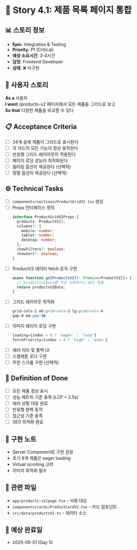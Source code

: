 # 📝 Story 4.1: 제품 목록 페이지 통합

## 📊 스토리 정보
- **Epic**: Integration & Testing
- **Priority**: P1 (Critical)
- **예상 소요시간**: 3-4시간
- **담당**: Frontend Developer
- **상태**: ❌ 미구현

## 🎯 사용자 스토리
**As a** 사용자  
**I want** /products-v2 페이지에서 모든 제품을 그리드로 보고  
**So that** 다양한 제품을 비교할 수 있다

## 📋 Acceptance Criteria
- [ ] 34개 실제 제품이 그리드로 표시된다
- [ ] 각 카드의 모든 기능이 정상 동작한다
- [ ] 반응형 그리드 레이아웃이 적용된다
- [ ] 페이지 로딩 성능이 최적화된다
- [ ] 필터링 옵션이 제공된다 (선택적)
- [ ] 정렬 옵션이 제공된다 (선택적)

## ⚙️ Technical Tasks
- [ ] `components/sections/ProductGridV2.tsx` 생성
- [ ] Props 인터페이스 정의
  ```typescript
  interface ProductGridV2Props {
    products: ProductV2[];
    columns?: {
      mobile: number;
      tablet: number;
      desktop: number;
    };
    showFilters?: boolean;
    showSort?: boolean;
  }
  ```
- [ ] ProductV2 데이터 fetch 로직 구현
  ```typescript
  async function getProductsV2(): Promise<ProductV2[]> {
    // productsV2Data를 직접 반환하거나 API 호출
    return productsV2Data;
  }
  ```
- [ ] 그리드 레이아웃 최적화
  ```css
  grid-cols-2 md:grid-cols-3 lg:grid-cols-4
  gap-8 md:gap-16
  ```
- [ ] 이미지 레이지 로딩 구현
  ```typescript
  loading={index < 8 ? 'eager' : 'lazy'}
  fetchPriority={index < 4 ? 'high' : 'auto'}
  ```
- [ ] 에러 처리 및 폴백 UI
- [ ] 스켈레톤 로더 구현
- [ ] 무한 스크롤 구현 (선택적)

## 🎯 Definition of Done
- [ ] 모든 제품 정상 표시
- [ ] 성능 메트릭 기준 충족 (LCP < 2.5s)
- [ ] 에러 상황 대응 완료
- [ ] 반응형 완벽 동작
- [ ] 접근성 기준 충족
- [ ] SEO 최적화 완료

## 📝 구현 노트
- Server Component로 구현 권장
- 초기 8개 제품은 eager loading
- Virtual scrolling 고려
- 이미지 최적화 필수

## 🔗 관련 파일
- `app/products-v2/page.tsx` - 사용 대상
- `components/cards/ProductCardV2.tsx` - 카드 컴포넌트
- `src/data/productsV2.ts` - 데이터 소스

## 📅 예상 완료일
- 2025-09-01 (Day 5)